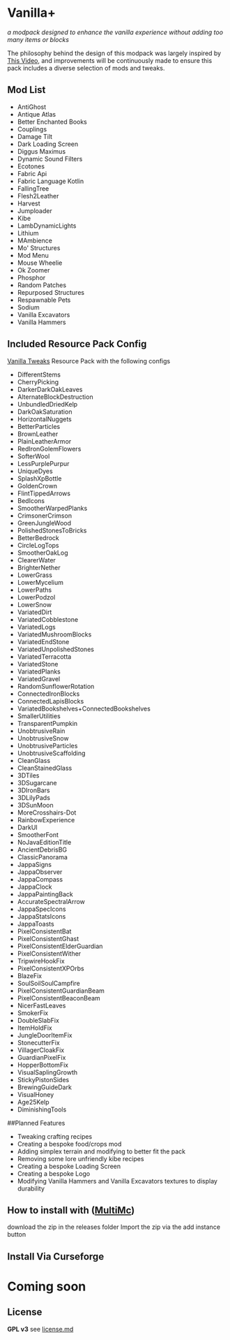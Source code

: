 # Vanilla+
*a modpack designed to enhance the vanilla experience without adding too many items or blocks*

The philosophy behind the design of this modpack was largely inspired by [This Video](https://www.youtube.com/watch?v=4KDybLytYtk), and improvements will be continuously made to ensure this pack includes a diverse selection of mods and tweaks.

## Mod List
- AntiGhost
- Antique Atlas
- Better Enchanted Books
- Couplings
- Damage Tilt
- Dark Loading Screen
- Diggus Maximus
- Dynamic Sound Filters
- Ecotones
- Fabric Api
- Fabric Language Kotlin
- FallingTree
- Flesh2Leather
- Harvest
- Jumploader
- Kibe
- LambDynamicLights
- Lithium
- MAmbience
- Mo' Structures
- Mod Menu
- Mouse Wheelie
- Ok Zoomer
- Phosphor
- Random Patches
- Repurposed Structures
- Respawnable Pets
- Sodium
- Vanilla Excavators
- Vanilla Hammers

## Included Resource Pack Config
[Vanilla Tweaks](https://vanillatweaks.net/) Resource Pack with the following configs
- DifferentStems
- CherryPicking
- DarkerDarkOakLeaves
- AlternateBlockDestruction
- UnbundledDriedKelp
- DarkOakSaturation
- HorizontalNuggets
- BetterParticles
- BrownLeather
- PlainLeatherArmor
- RedIronGolemFlowers
- SofterWool
- LessPurplePurpur
- UniqueDyes
- SplashXpBottle
- GoldenCrown
- FlintTippedArrows
- BedIcons
- SmootherWarpedPlanks
- CrimsonerCrimson
- GreenJungleWood
- PolishedStonesToBricks
- BetterBedrock
- CircleLogTops
- SmootherOakLog
- ClearerWater
- BrighterNether
- LowerGrass
- LowerMycelium
- LowerPaths
- LowerPodzol
- LowerSnow
- VariatedDirt
- VariatedCobblestone
- VariatedLogs
- VariatedMushroomBlocks
- VariatedEndStone
- VariatedUnpolishedStones
- VariatedTerracotta
- VariatedStone
- VariatedPlanks
- VariatedGravel
- RandomSunflowerRotation
- ConnectedIronBlocks
- ConnectedLapisBlocks
- VariatedBookshelves+ConnectedBookshelves
- SmallerUtilities
- TransparentPumpkin
- UnobtrusiveRain
- UnobtrusiveSnow
- UnobtrusiveParticles
- UnobtrusiveScaffolding
- CleanGlass
- CleanStainedGlass
- 3DTiles
- 3DSugarcane
- 3DIronBars
- 3DLilyPads
- 3DSunMoon
- MoreCrosshairs-Dot
- RainbowExperience
- DarkUI
- SmootherFont
- NoJavaEditionTitle
- AncientDebrisBG
- ClassicPanorama
- JappaSigns
- JappaObserver
- JappaCompass
- JappaClock
- JappaPaintingBack
- AccurateSpectralArrow
- JappaSpecIcons
- JappaStatsIcons
- JappaToasts
- PixelConsistentBat
- PixelConsistentGhast
- PixelConsistentElderGuardian
- PixelConsistentWither
- TripwireHookFix
- PixelConsistentXPOrbs
- BlazeFix
- SoulSoilSoulCampfire
- PixelConsistentGuardianBeam
- PixelConsistentBeaconBeam
- NicerFastLeaves
- SmokerFix
- DoubleSlabFix
- ItemHoldFix
- JungleDoorItemFix
- StonecutterFix
- VillagerCloakFix
- GuardianPixelFix
- HopperBottomFix
- VisualSaplingGrowth
- StickyPistonSides
- BrewingGuideDark
- VisualHoney
- Age25Kelp
- DiminishingTools

##Planned Features
- Tweaking crafting recipes
- Creating a bespoke food/crops mod
- Adding simplex terrain and modifying to better fit the pack
- Removing some lore unfriendly kibe recipes
- Creating a bespoke Loading Screen
- Creating a bespoke Logo
- Modifying Vanilla Hammers and Vanilla Excavators textures to display durability

## How to install with ([MultiMc](https://multimc.org/))

download the zip in the releases folder
Import the zip via the add instance button

## Install Via Curseforge

# Coming soon

## License
**GPL v3**
see [license.md](./LICENSE.md)
